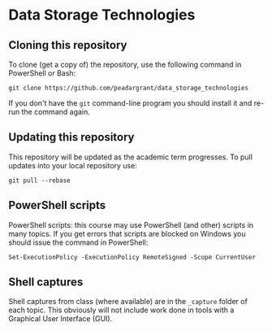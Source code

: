# Data Storage Technologies

## Cloning this repository

To clone (get a copy of) the repository, use the following command in PowerShell or Bash:

	git clone https://github.com/peadargrant/data_storage_technologies

If you don't have the `git` command-line program you should install it and re-run the command again.


## Updating this repository

This repository will be updated as the academic term progresses.
To pull updates into your local repository use:

	git pull --rebase


## PowerShell scripts

PowerShell scripts: this course may use PowerShell (and other) scripts in many topics.
If you get errors that scripts are blocked on Windows you should issue the command in PowerShell:

	Set-ExecutionPolicy -ExecutionPolicy RemoteSigned -Scope CurrentUser


## Shell captures

Shell captures from class (where available) are in the `_capture` folder of each topic.
This obviously will not include work done in tools with a Graphical User Interface (GUI).


